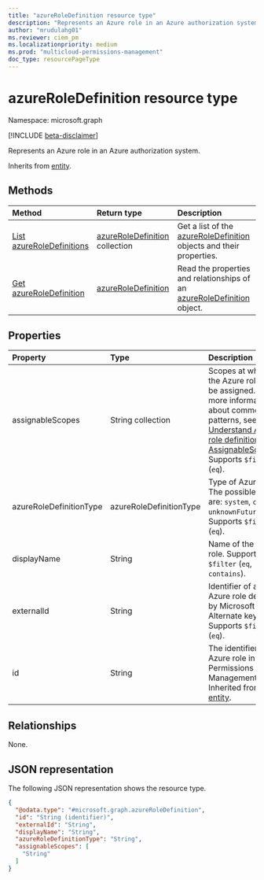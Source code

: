 ```yaml
---
title: "azureRoleDefinition resource type"
description: "Represents an Azure role in an Azure authorization system."
author: "mrudulahg01"
ms.reviewer: ciem_pm
ms.localizationpriority: medium
ms.prod: "multicloud-permissions-management"
doc_type: resourcePageType
---
```


# azureRoleDefinition resource type

Namespace: microsoft.graph

[!INCLUDE [beta-disclaimer](../../includes/beta-disclaimer.md)]

Represents an Azure role in an Azure authorization system.

Inherits from [entity](../resources/entity.md).

## Methods
|Method|Return type|Description|
|:---|:---|:---|
|[List azureRoleDefinitions](../api/azureauthorizationsystem-list-roledefinitions.md)|[azureRoleDefinition](../resources/azureroledefinition.md) collection|Get a list of the [azureRoleDefinition](../resources/azureroledefinition.md) objects and their properties.|
|[Get azureRoleDefinition](../api/azureroledefinition-get.md)|[azureRoleDefinition](../resources/azureroledefinition.md)|Read the properties and relationships of an [azureRoleDefinition](../resources/azureroledefinition.md) object.|

## Properties
|Property|Type|Description|
|:---|:---|:---|
|assignableScopes|String collection|Scopes at which the Azure role can be assigned. For more information about common patterns, see [Understand Azure role definitions: AssignableScopes](/azure/role-based-access-control/role-definitions#assignablescopes). Supports `$filter` (`eq`).|
|azureRoleDefinitionType|azureRoleDefinitionType|Type of Azure role. The possible values are: `system`, `custom`, `unknownFutureValue`. Supports `$filter` (`eq`).|
|displayName|String|Name of the Azure role. Supports `$filter` (`eq`, `contains`).|
|externalId|String|Identifier of an Azure role defined by Microsoft Azure. Alternate key. Supports `$filter` (`eq`).|
|id|String|The identifier of the Azure role in Permissions Management. Inherited from [entity](../resources/entity.md).|

## Relationships
None.

## JSON representation
The following JSON representation shows the resource type.
<!-- {
  "blockType": "resource",
  "keyProperty": "id",
  "@odata.type": "microsoft.graph.azureRoleDefinition",
  "baseType": "microsoft.graph.entity",
  "openType": false
}
-->
``` json
{
  "@odata.type": "#microsoft.graph.azureRoleDefinition",
  "id": "String (identifier)",
  "externalId": "String",
  "displayName": "String",
  "azureRoleDefinitionType": "String",
  "assignableScopes": [
    "String"
  ]
}
```


